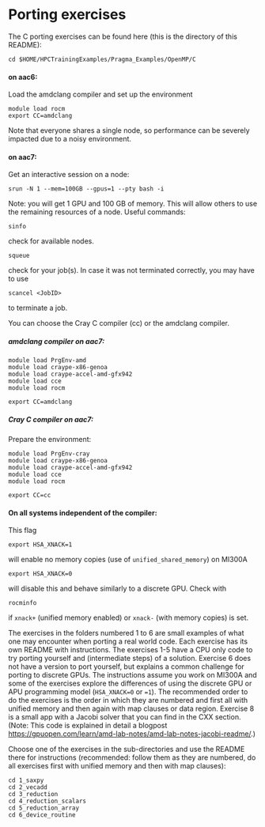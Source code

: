 
# Porting exercises
The C porting exercises can be found here (this is the directory of this README): 
```
cd $HOME/HPCTrainingExamples/Pragma_Examples/OpenMP/C
```
#### on aac6: 

Load the amdclang compiler and set up the environment 
```
module load rocm
export CC=amdclang
```
Note that everyone shares a single node, so performance can be severely impacted due to a noisy environment.

#### on aac7:
Get an interactive session on a node:
```
srun -N 1 --mem=100GB --gpus=1 --pty bash -i
```
Note: you will get 1 GPU and 100 GB of memory. This will allow others to use the remaining resources of a node.
Useful commands:
```
sinfo
```
check for available nodes.
```
squeue
```
check for your job(s). In case it was not terminated correctly, you may have to use
```
scancel <JobID>
```
to terminate a job.

You can choose the Cray C compiler (cc) or the amdclang compiler.
##### amdclang compiler on aac7:
```
module load PrgEnv-amd
module load craype-x86-genoa
module load craype-accel-amd-gfx942
module load cce
module load rocm
```
```
export CC=amdclang
```
##### Cray C compiler on aac7:
Prepare the environment:
```
module load PrgEnv-cray
module load craype-x86-genoa
module load craype-accel-amd-gfx942
module load cce
module load rocm
```
```
export CC=cc
```
#### On all systems independent of the compiler:
This flag
```
export HSA_XNACK=1
```
will enable no memory copies (use of `unified_shared_memory`) on MI300A
```
export HSA_XNACK=0
```
will disable this and behave similarly to a discrete GPU.
Check with
```
rocminfo
```
if ```xnack+``` (unified memory enabled) or ```xnack-``` (with memory copies) is set.

The exercises in the folders numbered 1 to 6 are small examples of what one may encounter when porting a real world code. 
Each exercise has its own README with instructions.
The exercises 1-5 have a CPU only code to try porting yourself and (intermediate steps) of a solution. Exercise 6 does not have a version to port yourself, but explains a common challenge for porting to discrete GPUs.
The instructions assume you work on MI300A and some of the exercises explore the differences of using the discrete GPU or APU programming model (```HSA_XNACK=0``` or ```=1```).
The recommended order to do the exercises is the order in which they are numbered and first all with unified memory and then again with map clauses or data region.
Exercise 8 is a small app with a Jacobi solver that you can find in the CXX section. (Note: This code is explained in detail a blogpost https://gpuopen.com/learn/amd-lab-notes/amd-lab-notes-jacobi-readme/.) 

Choose one of the exercises in the sub-directories and use the README there for instructions (recommended: follow them as they are numbered, do all exercises first with unified memory and then with map clauses):
```
cd 1_saxpy
cd 2_vecadd  
cd 3_reduction 
cd 4_reduction_scalars  
cd 5_reduction_array
cd 6_device_routine
```
